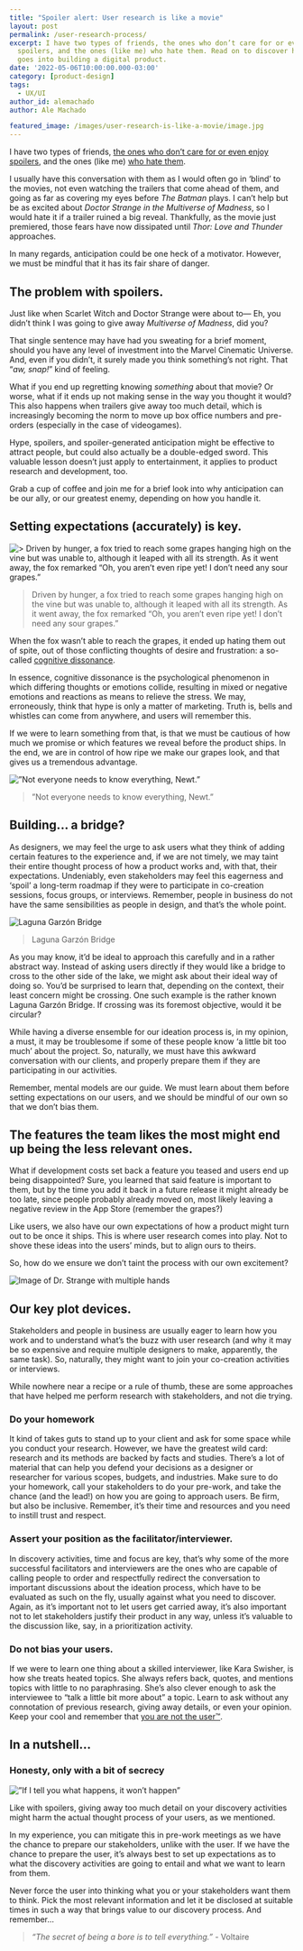 ```yaml
---
title: "Spoiler alert: User research is like a movie"
layout: post
permalink: /user-research-process/
excerpt: I have two types of friends, the ones who don’t care for or even enjoy
  spoilers, and the ones (like me) who hate them. Read on to discover how this also adapts to the user research that goes into building a digital product.
  goes into building a digital product.
date: '2022-05-06T10:00:00.000-03:00'
category: [product-design]
tags:
  - UX/UI
author_id: alemachado
author: Ale Machado

featured_image: /images/user-research-is-like-a-movie/image.jpg
---
```


I have two types of friends, [the ones who don’t care for or even enjoy spoilers](https://www.psychologytoday.com/us/blog/thriving101/201108/the-spoiler-paradox), and the ones (like me) [who hate them](https://scholarscompass.vcu.edu/uresposters/38/).

I usually have this conversation with them as I would often go in ‘blind’ to the movies, not even watching the trailers that come ahead of them, and going as far as covering my eyes before *The Batman* plays. I can’t help but be as excited about *Doctor Strange in the Multiverse of Madness*, so I would hate it if a trailer ruined a big reveal. Thankfully, as the movie just premiered, those fears have now dissipated until *Thor: Love and Thunder* approaches.

In many regards, anticipation could be one heck of a motivator. However, we must be mindful that it has its fair share of danger.

## The problem with spoilers.

Just like when Scarlet Witch and Doctor Strange were about to— Eh, you didn’t think I was going to give away *Multiverse of Madness*, did you?

That single sentence may have had you sweating for a brief moment, should you have any level of investment into the Marvel Cinematic Universe. And, even if you didn’t, it surely made you think something’s not right. That “*aw, snap!*” kind of feeling.

What if you end up regretting knowing *something* about that movie? Or worse, what if it ends up not making sense in the way you thought it would? This also happens when trailers give away too much detail, which is increasingly becoming the norm to move up box office numbers and pre-orders (especially in the case of videogames).

Hype, spoilers, and spoiler-generated anticipation might be effective to attract people, but could also actually be a double-edged sword. This valuable lesson doesn’t just apply to entertainment, it applies to product research and development, too.

Grab a cup of coffee and join me for a brief look into why anticipation can be our ally, or our greatest enemy, depending on how you handle it.

## Setting expectations (accurately) is key.

![> Driven by hunger, a fox tried to reach some grapes hanging high on the vine but was unable to, although it leaped with all its strength. As it went away, the fox remarked “Oh, you aren’t even ripe yet! I don’t need any sour grapes.”](/images/user-research-is-like-a-movie/02.jpg "The Fox and the Grapes")

> Driven by hunger, a fox tried to reach some grapes hanging high on the vine but was unable to, although it leaped with all its strength. As it went away, the fox remarked “Oh, you aren’t even ripe yet! I don’t need any sour grapes.”

When the fox wasn’t able to reach the grapes, it ended up hating them out of spite, out of those conflicting thoughts of desire and frustration: a so-called [cognitive dissonance](https://vanseodesign.com/web-design/cognitive-dissonance/).

In essence, cognitive dissonance is the psychological phenomenon in which differing thoughts or emotions collide, resulting in mixed or negative emotions and reactions as means to relieve the stress. We may, erroneously, think that hype is only a matter of marketing. Truth is, bells and whistles can come from anywhere, and users will remember this.

If we were to learn something from that, is that we must be cautious of how much we promise or which features we reveal before the product ships. In the end, we are in control of how ripe we make our grapes look, and that gives us a tremendous advantage.

![ ”Not everyone needs to know everything, Newt.”](/images/user-research-is-like-a-movie/03.jpg " Not everyone needs to know everything, Newt.")

> <!--StartFragment-->
>
> ”Not everyone needs to know everything, Newt.”
>
> <!--EndFragment-->

## Building... a bridge?

As designers, we may feel the urge to ask users what they think of adding certain features to the experience and, if we are not timely, we may taint their entire thought process of how a product works and, with that, their expectations. Undeniably, even stakeholders may feel this eagerness and ‘spoil’ a long-term roadmap if they were to participate in co-creation sessions, focus groups, or interviews. Remember, people in business do not have the same sensibilities as people in design, and that’s the whole point.

![Laguna Garzón Bridge](/images/user-research-is-like-a-movie/04.jpg "Laguna Garzón Bridge")

> Laguna Garzón Bridge

As you may know, it’d be ideal to approach this carefully and in a rather abstract way. Instead of asking users directly if they would like a bridge to cross to the other side of the lake, we might ask about their ideal way of doing so. You’d be surprised to learn that, depending on the context, their least concern might be crossing. One such example is the rather known Laguna Garzón Bridge. If crossing was its foremost objective, would it be circular?

While having a diverse ensemble for our ideation process is, in my opinion, a must, it may be troublesome if some of these people know ‘a little bit too much’ about the project. So, naturally, we must have this awkward conversation with our clients, and properly prepare them if they are participating in our activities.

Remember, mental models are our guide. We must learn about them before setting expectations on our users, and we should be mindful of our own so that we don’t bias them.

## The features the team likes the most might end up being the less relevant ones.

What if development costs set back a feature you teased and users end up being disappointed? Sure, you learned that said feature is important to them, but by the time you add it back in a future release it might already be too late, since people probably already moved on, most likely leaving a negative review in the App Store (remember the grapes?)

Like users, we also have our own expectations of how a product might turn out to be once it ships. This is where user research comes into play. Not to shove these ideas into the users’ minds, but to align ours to theirs.

So, how do we ensure we don’t taint the process with our own excitement?

![Image of Dr. Strange with multiple hands](/images/user-research-is-like-a-movie/05.jpg "Image of Dr. Strange with multiple hands")

## Our key plot devices.

Stakeholders and people in business are usually eager to learn how you work and to understand what’s the buzz with user research (and why it may be so expensive and require multiple designers to make, apparently, the same task). So, naturally, they might want to join your co-creation activities or interviews.

While nowhere near a recipe or a rule of thumb, these are some approaches that have helped me perform research with stakeholders, and not die trying.

### Do your homework

It kind of takes guts to stand up to your client and ask for some space while you conduct your research. However, we have the greatest wild card: research and its methods are backed by facts and studies. There’s a lot of material that can help you defend your decisions as a designer or researcher for various scopes, budgets, and industries. Make sure to do your homework, call your stakeholders to do your pre-work, and take the chance (and the lead!) on how you are going to approach users. Be firm, but also be inclusive. Remember, it’s their time and resources and you need to instill trust and respect.

### Assert your position as the facilitator/interviewer.

In discovery activities, time and focus are key, that’s why some of the more successful facilitators and interviewers are the ones who are capable of calling people to order and respectfully redirect the conversation to important discussions about the ideation process, which have to be evaluated as such on the fly, usually against what you need to discover. Again, as it’s important not to let users get carried away, it’s also important not to let stakeholders justify their product in any way, unless it’s valuable to the discussion like, say, in a prioritization activity.

### Do not bias your users.

If we were to learn one thing about a skilled interviewer, like Kara Swisher, is how she treats heated topics. She always refers back, quotes, and mentions topics with little to no paraphrasing. She’s also clever enough to ask the interviewee to “talk a little bit more about” a topic. Learn to ask without any connotation of previous research, giving away details, or even your opinion. Keep your cool and remember that [you are not the user™](https://www.nngroup.com/articles/false-consensus/).

## In a nutshell...

### Honesty, only with a bit of secrecy

![”If I tell you what happens, it won’t happen”](/images/user-research-is-like-a-movie/06.png "”If I tell you what happens, it won’t happen”")

Like with spoilers, giving away too much detail on your discovery activities might harm the actual thought process of your users, as we mentioned.

In my experience, you can mitigate this in pre-work meetings as we have the chance to prepare our stakeholders, unlike with the user. If we have the chance to prepare the user, it’s always best to set up expectations as to what the discovery activities are going to entail and what we want to learn from them.

Never force the user into thinking what you or your stakeholders want them to think. Pick the most relevant information and let it be disclosed at suitable times in such a way that brings value to our discovery process. And remember...

> *“The secret of being a bore is to tell everything.”* - Voltaire
